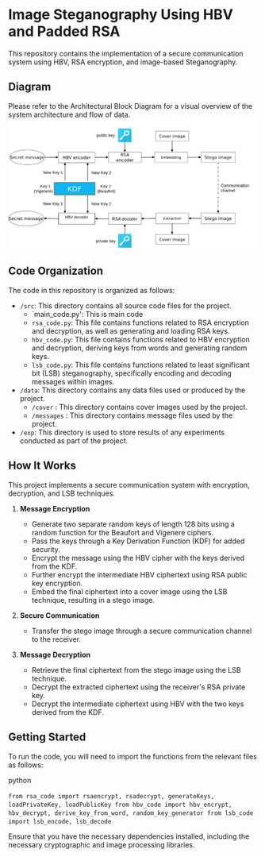 # Image Steganography Using HBV and Padded RSA

This repository contains the implementation of a secure communication system using HBV, RSA encryption, and image-based Steganography.

## Diagram

Please refer to the Architectural Block Diagram for a visual overview of the system architecture and flow of data.
![Workflow/Architectural Diagram](https://github.com/AmritaCSN/MajorProject_AswathyKrishnaR_AMENP2CSN21004/blob/main/Fig5.png)

## Code Organization

The code in this repository is organized as follows:

-   `/src`: This directory contains all source code files for the project.
    -	`main_code.py': This is main code   
    -   `rsa_code.py`: This file contains functions related to RSA encryption and decryption, as well as generating and loading RSA keys.
    -   `hbv_code.py`: This file contains functions related to HBV encryption and decryption, deriving keys from words and generating random keys.
    -   `lsb_code.py`: This file contains functions related to least significant bit (LSB) steganography, specifically encoding and decoding messages within images.
-   `/data`: This directory contains any data files used or produced by the project.
	- `/cover` : This directory contains cover images used by the project.
	- `/messages` : This directory contains message files used by the project.
-   `/exp`: This directory is used to store results of any experiments conducted as part of the project.

## How It Works

This project implements a secure communication system with encryption, decryption, and LSB techniques.


1.  **Message  Encryption**
     -   Generate two separate random keys of length 128 bits using a random function for        the Beaufort and Vigenere ciphers.
    -   Pass the keys through a Key Derivation Function (KDF) for added security.
    -   Encrypt the message using the HBV cipher with the keys derived from the KDF.
    -   Further encrypt the intermediate HBV ciphertext using RSA public key encryption.
    -   Embed the final ciphertext into a cover image using the LSB technique, resulting in a stego image.
  
 2.  **Secure Communication**
       -   Transfer the stego image through a secure communication channel to the receiver.
    
3. **Message Decryption**
    -   Retrieve the final ciphertext from the stego image using the LSB technique.
    -   Decrypt the extracted ciphertext using the receiver's RSA private key.
    -   Decrypt the intermediate ciphertext using HBV with the two keys derived from the KDF.
  


## Getting Started

To run the code, you will need to import the functions from the relevant files as follows:

python

`from rsa_code import rsaencrypt, rsadecrypt, generateKeys, loadPrivateKey, loadPublicKey
from hbv_code import hbv_encrypt, hbv_decrypt, derive_key_from_word, random_key_generator
from lsb_code import lsb_encode, lsb_decode` 

Ensure that you have the necessary dependencies installed, including the necessary cryptographic and image processing libraries.



